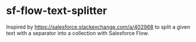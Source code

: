 # sf-flow-text-splitter
Inspired by https://salesforce.stackexchange.com/a/402968 to split a given text with a separator into a collection with Salesforce Flow.
